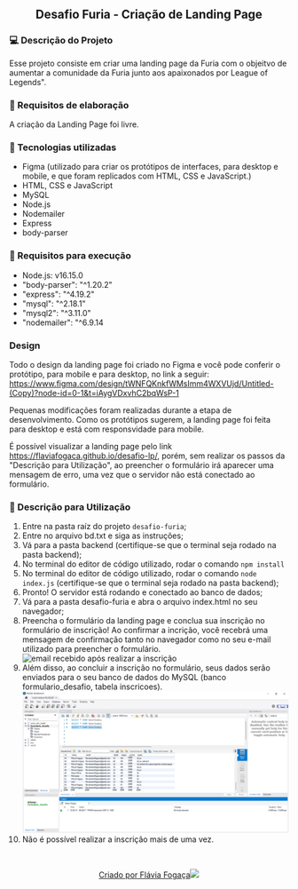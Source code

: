 <h2 align="center"> Desafio Furia - Criação de Landing Page </h2>

### 💻 Descrição do Projeto

Esse projeto consiste em criar uma landing page da Furia com o objeitvo de aumentar a comunidade da Furia junto aos apaixonados por League of Legends".

### 📝 Requisitos de elaboração 

A criação da Landing Page foi livre.

### 🚀 Tecnologias utilizadas 

<ul>
    <li>Figma (utilizado para criar os protótipos de interfaces, para desktop e mobile, e que foram replicados com HTML, CSS e JavaScript.)
    <li>HTML, CSS e JavaScript 
    <li>MySQL
    <li>Node.js 
    <li>Nodemailer
    <li>Express
    <li>body-parser
</ul>

### 📝 Requisitos para execução 

<ul>
    <li>Node.js: v16.15.0</li> 
    <li>"body-parser": "^1.20.2"</li> 
    <li>"express": "^4.19.2"</li> 
    <li>"mysql": "^2.18.1"</li> 
    <li>"mysql2": "^3.11.0"</li> 
    <li>"nodemailer": "^6.9.14</li> 
</ul>

### Design

Todo o design da landing page foi criado no Figma e você pode conferir o protótipo, para mobile e para desktop, no link a seguir: https://www.figma.com/design/tWNFQKnkfWMsImm4WXVUjd/Untitled-(Copy)?node-id=0-1&t=iAygVDxvhC2bqWsP-1

Pequenas modificações foram realizadas durante a etapa de desenvolvimento. Como os protótipos sugerem, a landing page foi feita para desktop e está com responsvidade para mobile. 

É possível visualizar a landing page pelo link https://flaviafogaca.github.io/desafio-lp/, porém, sem realizar os passos da "Descrição para Utilização", ao preencher o formulário irá aparecer uma mensagem de erro, uma vez que o servidor não está conectado ao formulário. 

### 📣 Descrição para Utilização 

1. Entre na pasta raíz do projeto `desafio-furia`;
2. Entre no arquivo bd.txt e siga as instruções;
3. Vá para a pasta backend (certifique-se que o terminal seja rodado na pasta backend);
4. No terminal do editor de código utilizado, rodar o comando `npm install`
5. No terminal do editor de código utilizado, rodar o comando `node index.js` (certifique-se que o terminal seja rodado na pasta backend);
6. Pronto! O servidor está rodando e conectado ao banco de dados;
7. Vá para a pasta desafio-furia e abra o arquivo index.html no seu navegador;
8. Preencha o formulário da landing page e conclua sua inscrição no formulário de inscrição! Ao confirmar a incrição, você recebrá uma mensagem de confirmação tanto no navegador como no seu e-mail utilizado para preencher o formulário.
![email recebido após realizar a inscrição](src/assets/print_email.png)
9. Além disso, ao concluir a inscrição no formulário, seus dados serão enviados para o seu banco de dados do MySQL (banco formulario_desafio, tabela inscricoes).
![banco de dados](src/assets/print/print_bd.png)
10. Não é possível realizar a inscrição mais de uma vez.

</br>
<p align="center">
  <a href="https://github.com/flaviafogaca">Criado por Flávia Fogaça<img src="https://github.githubassets.com/images/icons/emoji/octocat.png"></a>
</p>
